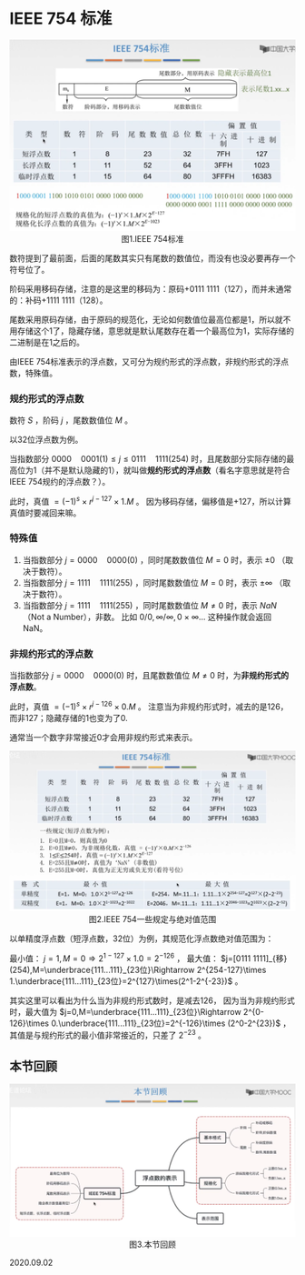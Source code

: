 # IEEE 754 标准

<img src="计组402-1.png" alt="计组402-1" style="zoom:67%;" />

<center>图1.IEEE 754标准</center>

数符提到了最前面，后面的尾数其实只有尾数的数值位，而没有也没必要再存一个符号位了。

阶码采用移码存储，注意的是这里的移码为：原码+0111 1111（127），而并未通常的：补码+1111 1111（128）。

尾数采用原码存储，由于原码的规范化，无论如何数值位最高位都是1，所以就不用存储这个1了，隐藏存储，意思就是默认尾数存在着一个最高位为1，实际存储的二进制是在1之后的。

由IEEE 754标准表示的浮点数，又可分为规约形式的浮点数，非规约形式的浮点数，特殊值。

### 规约形式的浮点数

数符 $S$ ，阶码 $j$ ，尾数数值位 $M$ 。

以32位浮点数为例。

当指数部分 $0000\quad0001(1)\leq j\leq0111\quad1111(254)$ 时，且尾数部分实际存储的最高位为1（并不是默认隐藏的1），就叫做**规约形式的浮点数**（看名字意思就是符合IEEE 754规约的浮点数？）。

此时，真值 $=(-1)^s\times r^{j-127}\times 1.M$ 。
因为移码存储，偏移值是+127，所以计算真值时要减回来嘛。

### 特殊值

1. 当指数部分 $j=0000\quad 0000(0)$ ，同时尾数数值位 $M=0$ 时，表示 $\pm 0$ （取决于数符）。
2. 当指数部分 $j=1111\quad 1111(255)$ ，同时尾数数值位 $M=0$ 时，表示 $\pm \infty$ （取决于数符）。
3. 当指数部分 $j=1111\quad 1111(255)$ ，同时尾数数值位 $M\ne0$ 时，表示 $NaN$ （Not a Number），非数。
   比如 $0/0,\infty/\infty,0\times\infty...$ 这种操作就会返回NaN。

### 非规约形式的浮点数

当指数部分 $j=0000\quad0000(0)$ 时，且尾数数值位 $M\ne 0$ 时，为**非规约形式的浮点数**。

此时，真值 $=(-1)^s\times r^{j-126}\times 0.M$ 。
注意当为非规约形式时，减去的是126，而非127；隐藏存储的1也变为了0.

通常当一个数字非常接近0才会用非规约形式来表示。

<img src="计组402-2.png" alt="计组402-2" style="zoom:67%;" />

<center>图2.IEEE 754一些规定与绝对值范围</center>

以单精度浮点数（短浮点数，32位）为例，其规范化浮点数绝对值范围为：

最小值： $j=1,M=0\Rightarrow 2^{1-127}\times 1.0=2^{-126}$ ，
最大值： $j=[0111 1111]_{移}(254),M=\underbrace{111...111}_{23位}\Rightarrow 2^{254-127}\times 1.\underbrace{111...111}_{23位}=2^{127}\times(2^1-2^{-23})$ 。 

其实这里可以看出为什么当为非规约形式数时，是减去126，
因为当为非规约形式时，最大值为 $j=0,M=\underbrace{111...111}_{23位}\Rightarrow 2^{0-126}\times 0.\underbrace{111...111}_{23位}=2^{-126}\times (2^0-2^{23})$ ，其值是与规约形式的最小值非常接近的，只差了 $2^{-23}$ 。

## 本节回顾

<img src="计组402-3.png" alt="计组402-3" style="zoom:67%;" />

<center>图3.本节回顾</center>

2020.09.02

